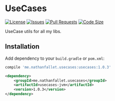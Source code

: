 # UseCases

[![License](https://img.shields.io/github/license/NathanFallet/UseCases)](LICENSE)
[![Issues](https://img.shields.io/github/issues/NathanFallet/UseCases)]()
[![Pull Requests](https://img.shields.io/github/issues-pr/NathanFallet/UseCases)]()
[![Code Size](https://img.shields.io/github/languages/code-size/NathanFallet/UseCases)]()

UseCase utils for all my libs.

## Installation

Add dependency to your `build.gradle` or `pom.xml`:

```groovy
compile 'me.nathanfallet.usecases:usecases:1.0.3'
```

```xml
<dependency>
    <groupId>me.nathanfallet.usecases</groupId>
    <artifactId>usecases-jvm</artifactId>
    <version>1.0.3</version>
</dependency>
```

